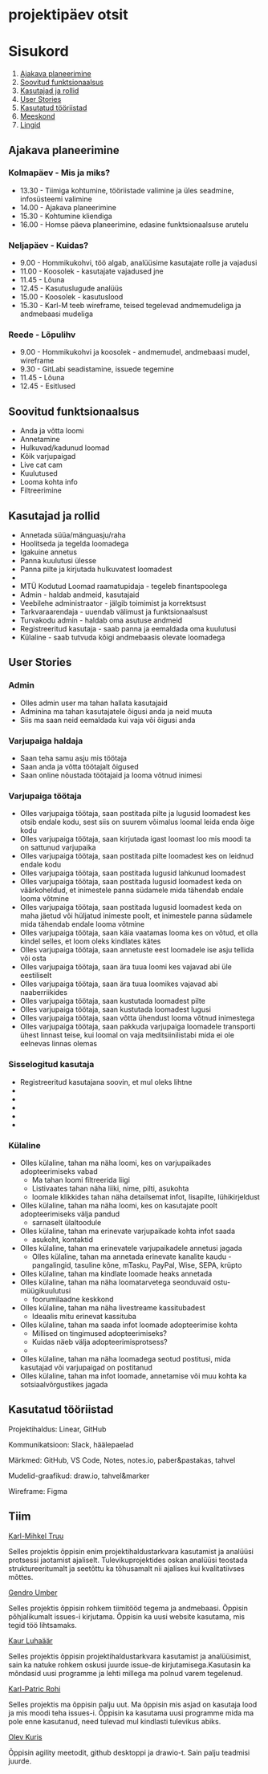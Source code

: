 #  projektipäev otsit

# Sisukord

1. [Ajakava planeerimine](#timemanagement)
2. [Soovitud funktsionaalsus](#features)
3. [Kasutajad ja rollid](#users)
4. [User Stories](#userstories)
5. [Kasutatud tööriistad](#tools)
6. [Meeskond](#team)
7. [Lingid](#links)

## Ajakava planeerimine <a name="timemanagement"></a>

### Kolmapäev - Mis ja miks?

- 13.30 - Tiimiga kohtumine, tööriistade valimine ja üles seadmine, infosüsteemi valimine
- 14.00 - Ajakava planeerimine
- 15.30 - Kohtumine kliendiga
- 16.00 - Homse päeva planeerimine, edasine funktsionaalsuse arutelu

### Neljapäev - Kuidas?

- 9.00 - Hommikukohvi, töö algab, analüüsime kasutajate rolle ja vajadusi
- 11.00 - Koosolek - kasutajate vajadused jne
- 11.45 - Lõuna
- 12.45 - Kasutuslugude analüüs
- 15.00 - Koosolek - kasutuslood
- 15.30 - Karl-M teeb wireframe, teised tegelevad andmemudeliga ja andmebaasi mudeliga

### Reede - Lõpulihv

- 9.00 - Hommikukohvi ja koosolek - andmemudel, andmebaasi mudel, wireframe
- 9.30 - GitLabi seadistamine, issuede tegemine
- 11.45 - Lõuna
- 12.45 - Esitlused

## Soovitud funktsionaalsus <a name="features"></a>

- Anda ja võtta loomi
- Annetamine
- Hulkuvad/kadunud loomad
- Kõik varjupaigad
- Live cat cam
- Kuulutused
- Looma kohta info
- Filtreerimine

## Kasutajad ja rollid <a name="users"></a>

- Annetada süüa/mänguasju/raha
- Hoolitseda ja tegelda loomadega
- Igakuine annetus
- Panna kuulutusi ülesse
- Panna pilte ja kirjutada hulkuvatest loomadest
- 
- MTÜ Kodutud Loomad raamatupidaja - tegeleb finantspoolega
- Admin - haldab andmeid, kasutajaid
- Veebilehe administraator - jälgib toimimist ja korrektsust
- Tarkvaraarendaja - uuendab välimust  ja funktsionaalsust
- Turvakodu admin - haldab oma asutuse andmeid
- Registreeritud kasutaja - saab panna ja eemaldada oma kuulutusi
- Külaline - saab tutvuda kõigi andmebaasis olevate loomadega

## User Stories <a name="userstories"></a>

### Admin

- Olles admin user ma tahan hallata kasutajaid
- Adminina ma tahan kasutajatele õigusi anda ja neid muuta
- Siis ma saan neid eemaldada kui vaja või õigusi anda

### Varjupaiga haldaja
- Saan teha samu asju mis töötaja
- Saan anda ja võtta töötajalt õigused
- Saan online nõustada töötajaid ja looma võtnud inimesi

### Varjupaiga töötaja

- Olles varjupaiga töötaja, saan postitada pilte ja lugusid loomadest kes otsib endale kodu, sest siis on suurem võimalus loomal leida enda õige kodu
- Olles varjupaiga töötaja, saan kirjutada igast loomast loo mis moodi ta on sattunud varjupaika
- Olles varjupaiga töötaja, saan postitada pilte loomadest kes on leidnud endale kodu
- Olles varjupaiga töötaja, saan postitada lugusid lahkunud loomadest
- Olles varjupaiga töötaja, saan postitada lugusid loomadest keda on väärkoheldud, et inimestele panna südamele mida tähendab endale looma võtmine
- Olles varjupaiga töötaja, saan postitada lugusid loomadest keda on maha jäetud või hüljatud inimeste poolt, et inimestele panna südamele mida tähendab endale looma võtmine
- Olles varjupaiga töötaja, saan käia vaatamas looma kes on võtud, et olla kindel selles, et loom oleks kindlates kätes
- Olles varjupaiga töötaja, saan annetuste eest loomadele ise asju tellida või osta
- Olles varjupaiga töötaja, saan ära tuua loomi kes vajavad abi üle eestiliselt
- Olles varjupaiga töötaja, saan ära tuua loomikes vajavad abi naaberriikides
- Olles varjupaiga töötaja, saan kustutada loomadest pilte
- Olles varjupaiga töötaja, saan kustutada loomadest lugusi
- Olles varjupaiga töötaja, saan võtta ühendust looma võtnud inimestega
- Olles varjupaiga töötaja, saan pakkuda varjupaiga loomadele transporti ühest linnast teise, kui loomal on vaja meditsiinilistabi mida ei ole eelnevas linnas olemas 

### Sisselogitud kasutaja
- Registreeritud kasutajana soovin, et mul oleks lihtne 
- 
- 
- 
- 
-

### Külaline
* Olles külaline, tahan ma näha loomi, kes on varjupaikades adopteerimiseks vabad
    * Ma tahan loomi filtreerida liigi
    * Listivaates tahan näha liiki, nime, pilti, asukohta
    * loomale klikkides tahan näha detailsemat infot, lisapilte, lühikirjeldust
* Olles külaline, tahan ma näha loomi, kes on kasutajate poolt adopteerimiseks välja pandud
    * sarnaselt ülaltoodule
* Olles külaline, tahan ma erinevate varjupaikade kohta infot saada
    * asukoht, kontaktid
* Olles külaline, tahan ma erinevatele varjupaikadele annetusi jagada
    * Olles külaline, tahan ma annetada erinevate kanalite kaudu - pangalingid, tasuline kõne, mTasku, PayPal, Wise, SEPA, krüpto
* Olles külaline, tahan ma kindlate loomade heaks annetada
* Olles külaline, tahan ma näha loomatarvetega seonduvaid ostu-müügikuulutusi
    * foorumilaadne keskkond
* Olles külaline, tahan ma näha livestreame kassitubadest
    * Ideaalis mitu erinevat kassituba
* Olles külaline, tahan ma saada infot loomade adopteerimise kohta
    * Millised on tingimused adopteerimiseks?
    * Kuidas näeb välja adopteerimisprotsess?
    * 
* Olles külaline, tahan ma näha loomadega seotud postitusi, mida kasutajad või varjupaigad on postitanud
* Olles külaline, tahan ma infot loomade, annetamise või muu kohta ka sotsiaalvõrgustikes jagada


## Kasutatud tööriistad <a name="tools"></a>

Projektihaldus: Linear, GitHub

Kommunikatsioon: Slack, häälepaelad

Märkmed: GitHub, VS Code, Notes, notes.io, paber&pastakas, tahvel

Mudelid-graafikud: draw.io, tahvel&marker

Wireframe: Figma

## Tiim <a name="team"></a>

[Karl-Mihkel Truu](github.com/krlmhkl/)

Selles projektis õppisin enim projektihaldustarkvara kasutamist ja analüüsi protsessi jaotamist ajaliselt. Tulevikuprojektides oskan analüüsi teostada struktureeritumalt ja seetõttu ka tõhusamalt nii ajalises kui kvalitatiivses mõttes. 

[Gendro Umber](github.com/GendroU/)

Selles projektis õppisin rohkem tiimitööd tegema ja andmebaasi. Õppisin põhjalikumalt issues-i kirjutama. Õppisin ka uusi website kasutama, mis tegid töö lihtsamaks.

[Kaur Luhaäär](github.com/Kaurluhaaar/)

Selles projektis õppisin projektihaldustarkvara kasutamist ja analüüsimist, sain ka natuke rohkem oskusi juurde issue-de kirjutamisega.Kasutasin ka mõndasid uusi programme ja lehti millega ma polnud varem tegelenud.

[Karl-Patric Rohi](github.com/Karl-Patric/)

Selles projektis ma õppisin palju uut. Ma õppisin mis asjad on kasutaja lood ja mis moodi teha issues-i. Õppisin ka kasutama uusi programme mida ma pole enne kasutanud, need tulevad mul kindlasti tulevikus abiks.

[Olev Kuris](github.com/olevkuris/)

Õppisin agility meetodit, github desktoppi ja drawio-t. Sain palju teadmisi juurde.
